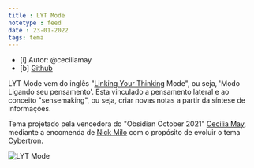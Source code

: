 ```yaml
---
title : LYT Mode
notetype : feed
date : 23-01-2022
tags: tema
---
```


- [i] Autor: @ceciliamay
- [b] [Github](https://github.com/ceciliamay/LYT-Mode)

LYT Mode vem do inglês "[Linking Your Thinking](https://www.linkingyourthinking.com/) Mode", ou seja, 'Modo Ligando seu pensamento'. Esta vinculado a pensamento lateral e ao conceito "sensemaking", ou seja, criar novas notas a partir da síntese de informações.

Tema projetado pela vencedora do "Obsidian October 2021" [Cecilia May](https://github.com/ceciliamay), mediante a encomenda de [Nick Milo](https://github.com/nickmilo/LYT-Mode)  com o propósito de evoluir o tema Cybertron.

![LYT Mode](https://github.com/nickmilo/LYT-Mode/raw/main/lyt-mode-graphic-1.jpg)